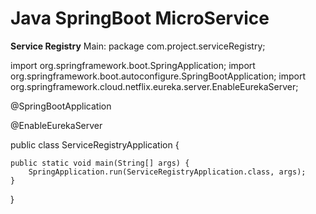 # Java SpringBoot MicroService

**Service Registry**
Main:
package com.project.serviceRegistry;

import org.springframework.boot.SpringApplication;
import org.springframework.boot.autoconfigure.SpringBootApplication;
import org.springframework.cloud.netflix.eureka.server.EnableEurekaServer;

@SpringBootApplication

@EnableEurekaServer

public class ServiceRegistryApplication {

	public static void main(String[] args) {
		SpringApplication.run(ServiceRegistryApplication.class, args);
	}

}
